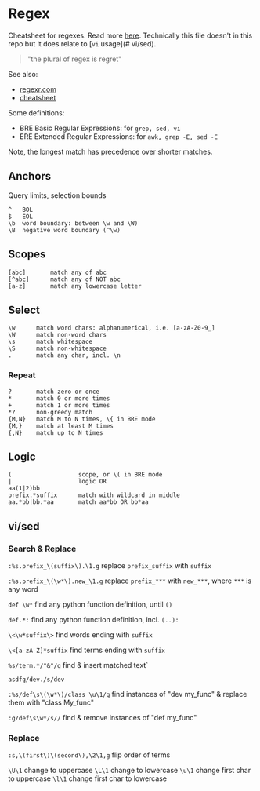 # Regex

Cheatsheet for regexes. Read more [here](https://www.regular-expressions.info/tutorialcnt.html).
Technically this file doesn't in this repo but it does relate to [`vi` usage](# vi/sed).

> "the plural of regex is regret"

See also: 
- [regexr.com](https://regexr.com/)
- [cheatsheet](https://learnbyexample.github.io/gnu-bre-ere-cheatsheet/)

Some definitions:

- BRE Basic Regular Expressions: for `grep, sed, vi`
- ERE Extended Regular Expressions: for `awk, grep -E, sed -E`

Note, the longest match has precedence over shorter matches.


## Anchors
Query limits, selection bounds
```
^   BOL
$   EOL
\b  word boundary: between \w and \W)
\B  negative word boundary (^\w)
```

## Scopes
```
[abc]       match any of abc
[^abc]      match any of NOT abc
[a-z]       match any lowercase letter
```

## Select
```
\w      match word chars: alphanumerical, i.e. [a-zA-Z0-9_]
\W      match non-word chars
\s      match whitespace
\S      match non-whitespace
.       match any char, incl. \n
```

### Repeat
```
?       match zero or once
*       match 0 or more times
+       match 1 or more times
*?      non-greedy match
{M,N}   match M to N times, \{ in BRE mode
{M,}    match at least M times
{,N}    match up to N times
```


## Logic
```     
(                   scope, or \( in BRE mode
|                   logic OR
aa(1|2)bb           
prefix.*suffix      match with wildcard in middle
aa.*bb|bb.*aa       match aa*bb OR bb*aa
```


## vi/sed

### Search & Replace

`:%s.prefix_\(suffix\).\1.g`        replace `prefix_suffix` with `suffix`

`:%s.prefix_\(\w*\).new_\1.g`   replace `prefix_***` with `new_***`, where `***` is any word

`def \w*`                       find any python function definition, until `()`

`def.*:`                        find any python function definition, incl. `(..):`

`\<\w*suffix\>`                 find words ending with `suffix`

`\<[a-zA-Z]*suffix`             find terms ending with `suffix`

`%s/term.*/"&"/g`               find & insert matched text`

`asdfg/dev./s/dev`

`:%s/def\s\(\w*\)/class \u\1/g` find instances of "dev my_func" & replace them with "class My_func"

`:g/def\s\w*/s//`              find & remove instances of "def my_func"


### Replace

`:s,\(first\)\(second\),\2\1,g` flip order of terms

`\U\1`                          change to uppercase
`\L\1`                          change to lowercase
`\u\1`                          change first char to uppercase
`\l\1`                          change first char to lowercase
